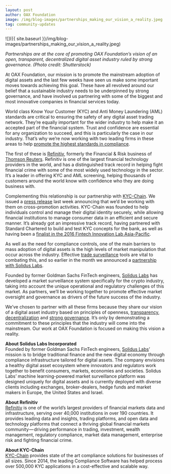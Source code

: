 ```yaml
---
layout: post
author: OAX Foundation
image: /img/blog-images/partnerships_making_our_vision_a_reality.jpeg
tag: community-updates
---
```


![]({{ site.baseurl }}/img/blog-images/partnerships_making_our_vision_a_reality.jpeg)

_Partnerships are at the core of promoting OAX Foundation’s vision of an open, transparent, decentralized digital asset industry ruled by strong governance. (Photo credit: Shutterstock)_

At OAX Foundation, our mission is to promote the mainstream adoption of digital assets and the last few weeks have seen us make some important moves towards achieving this goal. These have all revolved around our belief that a sustainable industry needs to be underpinned by strong governance, and have involved us partnering with some of the biggest and most innovative companies in financial services today.

World class Know Your Customer (KYC) and Anti Money Laundering (AML) standards are critical to ensuring the safety of any digital asset trading network. They’re equally important for the wider industry to help make it an accepted part of the financial system. Trust and confidence are essential for any organization to succeed, and this is particularly the case in our industry. That’s why we’re now working with two leading firms in these areas to help [promote the highest standards in compliance](https://medium.com/@OAX_Foundation/moving-the-regulatory-debate-onwards-531478215d29).

The first of these is [Refinitiv](https://www.refinitiv.com/en), formerly the Financial & Risk business of [Thomson Reuters](https://www.thomsonreuters.com/en.html). Refinitiv is one of the largest financial technology providers in the world, and has a distinguished track record in helping fight financial crime with some of the most widely used technology in the sector. It’s a leader in offering KYC and AML screening, helping thousands of customers around the world know with confidence who they are doing business with.

Complementing this relationship is our partnership with [KYC-Chain](https://kyc-chain.com). We issued a [press release](https://medium.com/@OAX_Foundation/oax-foundation-announces-partnership-with-kyc-chain-to-bring-compliance-controls-to-digital-asset-48d1c9545e18) last week announcing that we’d be working with them on cross-promotion activities. KYC-Chain was founded to help individuals control and manage their digital identity securely, while allowing financial institutions to manage consumer data in an efficient and secure manner. It’s already got an impressive track record, having partnered with Standard Chartered to build and test KYC concepts for the bank, as well as having been a [finalist in the 2016 Fintech Innovation Lab Asia-Pacific](https://themerkle.com/kyc-chain-is-the-only-blockchain-finalist-in-the-2016-fintech-innovation-lab-asia-pacific/).

As well as the need for compliance controls, one of the main barriers to mass adoption of digital assets is the high levels of market manipulation that occur across the industry. Effective [trade surveillance](https://medium.com/@OAX_Foundation/bringing-digital-asset-trading-to-the-mainstream-trade-surveillance-4b912f57bb48) tools are vital to combating this, and so earlier in the month we announced a [partnership with Solidus Labs](https://medium.com/@OAX_Foundation/oax-foundation-and-solidus-labs-announce-partnership-16a0c3a043f0).

Founded by former Goldman Sachs FinTech engineers, [Solidus Labs](https://www.soliduslabs.com) has developed a market surveillance system specifically for the crypto industry, taking into account the unique operational and regulatory challenges of this market. As partners, we’ll be working together to promote effective market oversight and governance as drivers of the future success of the industry.

We’ve chosen to partner with all these firms because they share our vision of a digital asset industry based on principles of openness, [transparency](https://medium.com/@OAX_Foundation/bringing-digital-asset-trading-to-mainstream-crypto-indices-fdf0997dd0a9), [decentralization](https://medium.com/@OAX_Foundation/what-is-decentralization-85a0fc993b5b) and [strong governance](https://medium.com/@OAX_Foundation/oax-regulatory-breakfast-bridging-the-knowledge-gap-in-a-decentralized-ecosystem-3939790c41cf). It’s only by demonstrating a commitment to these principles that the industry will come into the mainstream. Our work at OAX Foundation is focused on making this vision a reality.

**About Solidus Labs Incorporated**  
Founded by former Goldman Sachs FinTech engineers, [Solidus Labs](https://www.soliduslabs.com)’ mission is to bridge traditional finance and the new digital economy through compliance infrastructure tailored for digital assets. The company envisions a healthy digital asset ecosystem where innovators and regulators work together to benefit consumers, markets, economies and societies. Solidus Labs’ machine learning-powered market surveillance platform was designed uniquely for digital assets and is currently deployed with diverse clients including exchanges, broker-dealers, hedge funds and market makers in Europe, the United States and Israel.

**About Refinitiv**  
[Refinitiv](https://www.refinitiv.com/en) is one of the world’s largest providers of financial markets data and infrastructure, serving over 40,000 institutions in over 190 countries. It provides leading data and insights, trading platforms, and open data and technology platforms that connect a thriving global financial markets community — driving performance in trading, investment, wealth management, regulatory compliance, market data management, enterprise risk and fighting financial crime.

**About KYC-Chain**  
[KYC-Chain](https://kyc-chain.com) provides state of the art compliance solutions for businesses of all sizes. Since 2014, the leading Compliance Software has helped process over 500,000 KYC applications in a cost-effective and scalable way.
